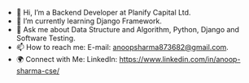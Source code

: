 - 👋 Hi, I’m a Backend Developer at Planify Capital Ltd.
- 🌱 I’m currently learning Django Framework.
- 💬 Ask me about Data Structure and Algorithm, Python, Django and Software Testing.
- 📫 How to reach me: E-mail: anoopsharma873682@gmail.com.
- 🌍 Connect with Me: LinkedIn: https://www.linkedin.com/in/anoop-sharma-cse/

<!---
Anoop0325/Anoop0325 is a ✨ special ✨ repository because its `README.md` (this file) appears on your GitHub profile.
You can click the Preview link to take a look at your changes.
--->
